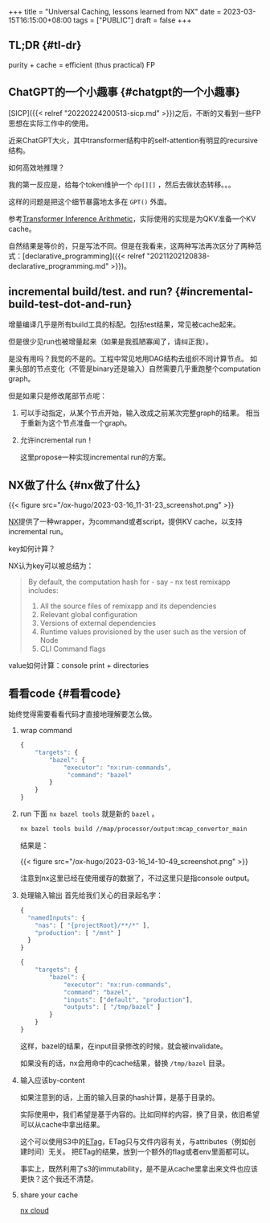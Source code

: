 +++
title = "Universal Caching, lessons learned from NX"
date = 2023-03-15T16:15:00+08:00
tags = ["PUBLIC"]
draft = false
+++

## TL;DR {#tl-dr}

purity + cache = efficient (thus practical) FP

<!--more-->


## ChatGPT的一个小趣事 {#chatgpt的一个小趣事}

[SICP]({{< relref "20220224200513-sicp.md" >}})之后，不断的又看到一些FP思想在实际工作中的使用。

近来ChatGPT大火，其中transformer结构中的self-attention有明显的recursive结构。

如何高效地推理？

我的第一反应是，给每个token维护一个 `dp[][]` ，然后去做状态转移。。。

这样的问题是把这个细节暴露地太多在 `GPT()` 外面。

参考[Transformer Inference Arithmetic](https://kipp.ly/blog/transformer-inference-arithmetic/)，实际使用的实现是为QKV准备一个KV cache。

自然结果是等价的，只是写法不同。但是在我看来，这两种写法再次区分了两种范式：[declarative_programming]({{< relref "20211202120838-declarative_programming.md" >}})。


## incremental build/test. and run? {#incremental-build-test-dot-and-run}

增量编译几乎是所有build工具的标配。包括test结果，常见被cache起来。

但是很少见run也被增量起来（如果是我孤陋寡闻了，请纠正我）。

是没有用吗？我觉的不是的。工程中常见地用DAG结构去组织不同计算节点。
如果头部的节点变化（不管是binary还是输入）自然需要几乎重跑整个computation graph。

但是如果只是修改尾部节点呢：

1.  可以手动指定，从某个节点开始，输入改成之前某次完整graph的结果。
    相当于重新为这个节点准备一个graph。
2.  允许incremental run！

    这里propose一种实现incremental run的方案。


## NX做了什么 {#nx做了什么}

{{< figure src="/ox-hugo/2023-03-16_11-31-23_screenshot.png" >}}

[NX](https://nx.dev/)提供了一种wrapper，为command或者script，提供KV cache，以支持incremental run。

key如何计算？

NX认为key可以被总结为：

> By default, the computation hash for - say - nx test remixapp includes:
>
> 1.  All the source files of remixapp and its dependencies
> 2.  Relevant global configuration
> 3.  Versions of external dependencies
> 4.  Runtime values provisioned by the user such as the version of Node
> 5.  CLI Command flags

value如何计算：console print + directories


## 看看code {#看看code}

始终觉得需要看看代码才直接地理解要怎么做。

1.  wrap command
    ```js
    {
        "targets": {
            "bazel": {
                "executor": "nx:run-commands",
                 "command": "bazel"
            }
        }
    }
    ```
2.  run
    下面 `nx bazel tools` 就是新的 `bazel` 。
    ```bash
    nx bazel tools build //map/processor/output:mcap_convertor_main
    ```
    结果是：

    {{< figure src="/ox-hugo/2023-03-16_14-10-49_screenshot.png" >}}

    注意到nx这里已经在使用缓存的数据了，不过这里只是指console output。
3.  处理输入输出
    首先给我们关心的目录起名字：
    ```js
    {
      "namedInputs": {
        "nas": [ "{projectRoot}/**/*" ],
        "production": [ "/mnt" ]
      }
    }
    ```

    ```js
    {
        "targets": {
            "bazel": {
                "executor": "nx:run-commands",
                "command": "bazel",
                "inputs": ["default", "production"],
                "outputs": [ "/tmp/bazel" ]
            }
        }
    }
    ```
    这样，bazel的结果，在input目录修改的时候，就会被invalidate。

    如果没有的话，nx会用命中的cache结果，替换 `/tmp/bazel` 目录。

4.  输入应该by-content

    如果注意到的话，上面的输入目录的hash计算，是基于目录的。

    实际使用中，我们希望是基于内容的。比如同样的内容，换了目录，依旧希望可以从cache中拿出结果。

    这个可以使用S3中的[ETag](https://docs.aws.amazon.com/AmazonS3/latest/API/API_Object.html)，ETag只与文件内容有关，与attributes（例如创建时间）无关。
    把ETag的结果，放到一个额外的flag或者env里面都可以。

    事实上，既然利用了s3的immutability，是不是从cache里拿出来文件也应该更快？这个我还不清楚。
5.  share your cache

    [nx cloud](https://nx.app/)

